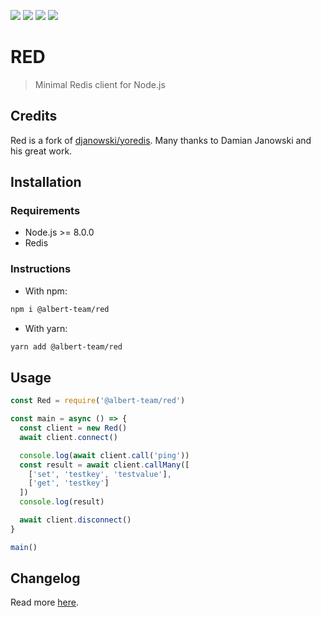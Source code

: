 [![](https://img.shields.io/github/license/albert-team/red.svg?style=flat-square)](https://github.com/albert-team/red)
[![](https://img.shields.io/npm/v/@albert-team/red/latest.svg?style=flat-square)](https://www.npmjs.com/package/@albert-team/red)
[![](https://img.shields.io/npm/v/@albert-team/red/beta.svg?style=flat-square)](https://www.npmjs.com/package/@albert-team/red)
[![](https://img.shields.io/npm/v/@albert-team/red/canary.svg?style=flat-square)](https://www.npmjs.com/package/@albert-team/red)

# RED

> Minimal Redis client for Node.js

## Credits

Red is a fork of [djanowski/yoredis](https://github.com/djanowski/yoredis). Many thanks to Damian Janowski and his great work.

## Installation

### Requirements

- Node.js >= 8.0.0
- Redis

### Instructions

- With npm:

```bash
npm i @albert-team/red
```

- With yarn:

```bash
yarn add @albert-team/red
```

## Usage

```js
const Red = require('@albert-team/red')

const main = async () => {
  const client = new Red()
  await client.connect()

  console.log(await client.call('ping'))
  const result = await client.callMany([
    ['set', 'testkey', 'testvalue'],
    ['get', 'testkey']
  ])
  console.log(result)

  await client.disconnect()
}

main()
```

## Changelog

Read more [here](https://github.com/albert-team/red/blob/master/CHANGELOG.md).
